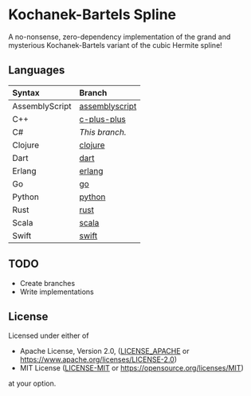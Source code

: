 # Kochanek-Bartels Spline

A no-nonsense, zero-dependency implementation of the grand and mysterious Kochanek-Bartels variant of the cubic Hermite spline!

## Languages

| Syntax         | Branch                                                                        |
| :------------- | :---------------------------------------------------------------------------- |
| AssemblyScript | [assemblyscript](https://github.com/allen-woods/kbspline/tree/assemblyscript) |
| C++            | [c-plus-plus](https://github.com/allen-woods/kbspline/tree/c-plus-plus)       |
| C#             | _This branch._                                                                |
| Clojure        | [clojure](https://github.com/allen-woods/kbspline/tree/clojure)               |
| Dart           | [dart](https://github.com/allen-woods/kbspline/tree/dart)                     |
| Erlang         | [erlang](https://github.com/allen-woods/kbspline/tree/erlang)                 |
| Go             | [go](https://github.com/allen-woods/kbspline/tree/go)                         |
| Python         | [python](https://github.com/allen-woods/kbspline/tree/python)                 |
| Rust           | [rust](https://github.com/allen-woods/kbspline/tree/rust)                     |
| Scala          | [scala](https://github.com/allen-woods/kbspline/tree/scala)                   |
| Swift          | [swift](https://github.com/allen-woods/kbspline/tree/swift)                   |

## TODO

- Create branches
- Write implementations

## License

Licensed under either of

- Apache License, Version 2.0, ([LICENSE_APACHE](LICENSES/LICENSE-APACHE) or <https://www.apache.org/licenses/LICENSE-2.0>)
- MIT License ([LICENSE-MIT](LICENSES/LICENSE-MIT) or <https://opensource.org/licenses/MIT>)

at your option.
